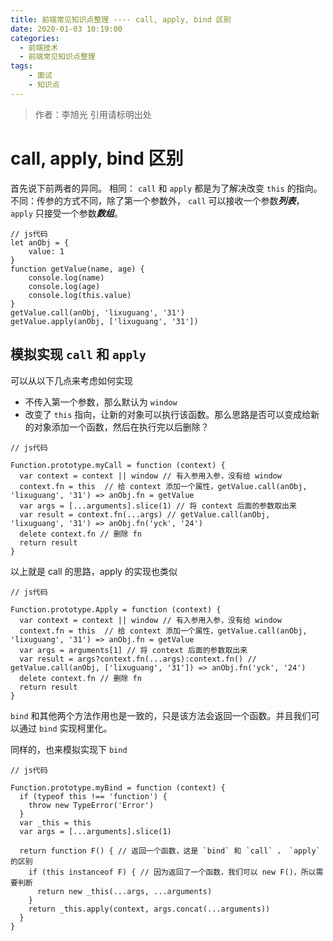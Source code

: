 ```yaml
---
title: 前端常见知识点整理 ---- call, apply, bind 区别
date: 2020-01-03 10:19:00
categories: 
  - 前端技术
  - 前端常见知识点整理
tags: 
	- 面试
	- 知识点
---
```

> 作者：李旭光
> 引用请标明出处


# call, apply, bind 区别
首先说下前两者的异同。
相同： `call` 和 `apply` 都是为了解决改变 `this` 的指向。
不同：传参的方式不同，除了第一个参数外， `call` 可以接收一个参数***列表***， `apply` 只接受一个参数***数组***。
```
// js代码
let anObj = {
    value: 1
}
function getValue(name, age) {
    console.log(name)
    console.log(age)
    console.log(this.value)
}
getValue.call(anObj, 'lixuguang', '31')
getValue.apply(anObj, ['lixuguang', '31'])
```
## 模拟实现 `call` 和 `apply`

可以从以下几点来考虑如何实现
- 不传入第一个参数，那么默认为 `window`
- 改变了 `this` 指向，让新的对象可以执行该函数。那么思路是否可以变成给新的对象添加一个函数，然后在执行完以后删除？
```
// js代码

Function.prototype.myCall = function (context) {
  var context = context || window // 有入参用入参，没有给 window
  context.fn = this  // 给 context 添加一个属性，getValue.call(anObj, 'lixuguang', '31') => anObj.fn = getValue
  var args = [...arguments].slice(1) // 将 context 后面的参数取出来
  var result = context.fn(...args) // getValue.call(anObj, 'lixuguang', '31') => anObj.fn('yck', '24')
  delete context.fn // 删除 fn
  return result
}
```
以上就是 call 的思路，apply 的实现也类似
```
// js代码

Function.prototype.Apply = function (context) {
  var context = context || window // 有入参用入参，没有给 window
  context.fn = this  // 给 context 添加一个属性，getValue.call(anObj, 'lixuguang', '31') => anObj.fn = getValue
  var args = arguments[1] // 将 context 后面的参数取出来
  var result = args?context.fn(...args):context.fn() // getValue.call(anObj, ['lixuguang', '31']) => anObj.fn('yck', '24')
  delete context.fn // 删除 fn
  return result
}
```
`bind` 和其他两个方法作用也是一致的，只是该方法会返回一个函数。并且我们可以通过 `bind` 实现柯里化。

同样的，也来模拟实现下 `bind`
```
// js代码

Function.prototype.myBind = function (context) {
  if (typeof this !== 'function') {
    throw new TypeError('Error')
  }
  var _this = this
  var args = [...arguments].slice(1)
  
  return function F() { // 返回一个函数，这是 `bind` 和 `call` ， `apply` 的区别
    if (this instanceof F) { // 因为返回了一个函数，我们可以 new F()，所以需要判断
      return new _this(...args, ...arguments)
    }
    return _this.apply(context, args.concat(...arguments))
  }
}
```